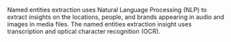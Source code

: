 Named entities extraction uses Natural Language Processing (NLP) to extract insights on the locations, people, and brands appearing in audio and images in media files. The named entities extraction insight uses transcription and optical character recognition (OCR).
